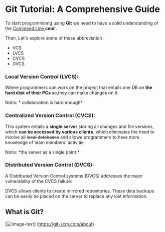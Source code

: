 # Git Tutorial: A Comprehensive Guide

To start programminng using __Git__ we need to have a solid understanding of the [Command Line ](https://github.com/adam-p/markdown-here/wiki/Markdown-Cheatsheet)__cmd__ .

Then, 
Let's explore some of these abbreviation :
+ VCS
+ LVCS
+ CVCS
+ DVCS


### Local Version Control (LVCS):
Where programmers can work on the project that entails one DB on **the hard disk of their PCs** so,they can make changes on it.

Notis: * collaboration is hard enough*

### Centralized Version Control (CVCS):

This system entails a **single server** storing all changes and file versions, which **can be accessed by various clients**.
which eliminates the need to involve all ~~local databases~~ and allowe programmers to have more knowledge of team members’ activitie


Notis: *the server as a single point *


### Distributed Version Control (DVCS):
A Distributed Version Control systems (DVCS) addresses the major vulnerability of the CVCS failure:

DVCS allows clients to create mirrored repositories. These data backups can be easily be placed on the server to replace any lost information.

## What is Git?

[![image-text](https://encrypted-tbn0.gstatic.com/images?q=tbn%3AANd9GcSS9xpbiozKAtCgI0-qFbYB6-O0ehCd2_-UILVVQLJsNlFeYjYo&usqp=CAU)]
(https://git-scm.com/about)





